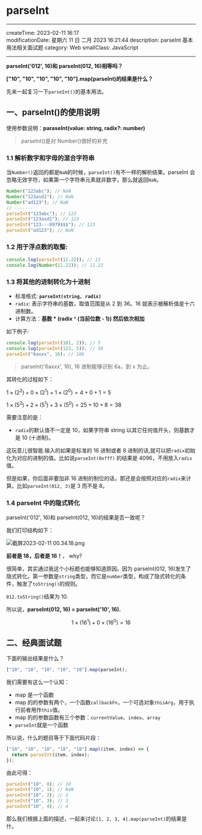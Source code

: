 # parseInt

---

createTime: 2023-02-11 16:17  
modificationDate: 星期六 11 日 二月 2023 16:21:44
description: parseInt 基本用法相关面试题
category: Web
smallClass: JavaScript

---

**parseInt('012', 16)和 parseInt(012, 16)相等吗？**

**["10", "10", "10", "10", "10"].map(parseInt)的结果是什么？**

先来一起复习一下`parseInt()`的基本用法。

## 一、parseInt()的使用说明

使用参数说明：**paraseInt(value: string, radix?: number)**

> parseInt()是对 Number()很好的补充

### 1.1 解析数字和字母的混合字符串

当`Number()`返回的都是`NaN`的时候，`parseInt()`有不一样的解析结果。parseInt 会忽略无效字符，如果第一个字符串元素就非数字，那么就返回`NaN`。

```js
Number("123abc"); // NaN
Number("123asd1"); // NaN
Number("ad123"); // NaN
// -------
parseInt("123abc"); // 123
parseInt("123asd1"); // 123
parseInt("123---8979$$$"); // 123
parseInt("ad123"); // NaN
```

### 1.2 用于浮点数的取整:

```js
console.log(parseInt(11.22)); // 11
console.log(Number(11.22)); // 11.22
```

### 1.3 将其他的进制转化为十进制

- 标准格式: **`parseInt(string, radix)`**
- `radix`: 表示字符串的基数，取值范围是从 2 到 36。16 就表示被解析值是十六进制数。
- 计算方法：**基数 \* (radix ^ (当前位数 - 1)) 然后依次相加**

如下例子:

```js
console.log(parseInt(101, 2)); // 5
console.log(parseInt(123, 5)); // 38
parseInt("6axxx", 16); // 106
```

> parseInt('6axxx', 16), 16 进制能够识别 6a，到 x 为止。

其转化的过程如下：

$1\times( 2 ^ 2 ) + 0 \times (2 ^ 1) + 1 \times (2 ^ 0) = 4 + 0 + 1 = 5$

$1 \times (5 ^ 2) + 2 \times (5 ^ 1) + 3 \times (5 ^ 0) = 25 + 10 + 8 = 38$

需要注意的是：

- `radix`的默认值不一定是 10，如果字符串 string 以其它任何值开头，则基数才是 10 (十进制)。

这玩意儿很智能.输入的如果是标准的 16 进制或者 8 进制的话,就可以把`radix`初始化为对应的进制的值。比如说`parseInt(0xfff)` 的结果是 4096，不用放入`radix`值。

但是如果，你后面非要加非 16 进制的制位的话，那还是会按照对应的`radix`来计算。比如`parseInt(012, 3)`是 3 而不是 8。

### 1.4 parseInt 中的隐式转化

parseInt('012', 16)和 parseInt(012, 16)的结果是否一致呢？

我们打印结构如下：

![截屏2023-02-11 00.34.18.png](https://p9-juejin.byteimg.com/tos-cn-i-k3u1fbpfcp/90be49c2fde944bbba3ef86f3cfd1c4a~tplv-k3u1fbpfcp-watermark.image?)

**前者是 18，后者是 16！**， why?

很简单，其实通过我这个小标题也能够知道原因。因为 parseInt(012, 16)发生了隐式转化。第一参数是`string`类型，而它是`number`类型，构成了隐式转化的条件，触发了`toString()`的规则。

`012.toString()`结果为 10.

所以说，**parseInt(012, 16) = parseInt('10', 16).**

$$
1 \times(16^1)+0\times(16^0)=16
$$

## 二、经典面试题

下面的输出结果是什么？

```js
["10", "10", "10", "10", "10"].map(parseInt);
```

我们需要有这么一个认知：

- map 是一个函数
- map 的的参数有两个，一个函数`callbackFn`，一个可选对象`thisArg`，用于执行前者用作`this`值。
- map 的的参数函数有三个参数：`currentValue`、`index`、`array`
- `parseInt`就是一个函数

所以说，什么的题目等于下面代码片段：

```js
["10", "10", "10", "10", "10"].map((item, index) => {
  return parseInt(item, index);
});
```

由此可得：

```js
parseInt("10", 0); // 10
parseInt("10", 1); // NaN
parseInt("10", 2); // 2
parseInt("10", 3); // 3
parseInt("10", 4); // 4
```

那么我们根据上面的描述，一起来讨论`[1, 2, 3, 4].map(parseInt)`的结果是什。
